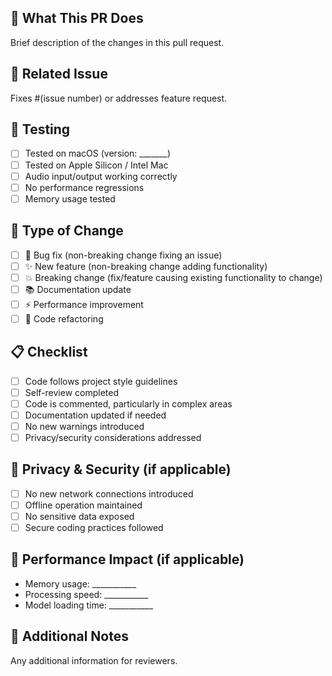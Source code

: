 ## 🎯 **What This PR Does**
Brief description of the changes in this pull request.

## 🔗 **Related Issue**
Fixes #(issue number) or addresses feature request.

## 🧪 **Testing**
- [ ] Tested on macOS (version: _______)
- [ ] Tested on Apple Silicon / Intel Mac
- [ ] Audio input/output working correctly
- [ ] No performance regressions
- [ ] Memory usage tested

## 🔄 **Type of Change**
- [ ] 🐛 Bug fix (non-breaking change fixing an issue)
- [ ] ✨ New feature (non-breaking change adding functionality)
- [ ] 💥 Breaking change (fix/feature causing existing functionality to change)
- [ ] 📚 Documentation update
- [ ] ⚡ Performance improvement
- [ ] 🔧 Code refactoring

## 📋 **Checklist**
- [ ] Code follows project style guidelines
- [ ] Self-review completed
- [ ] Code is commented, particularly in complex areas
- [ ] Documentation updated if needed
- [ ] No new warnings introduced
- [ ] Privacy/security considerations addressed

## 🔐 **Privacy & Security** (if applicable)
- [ ] No new network connections introduced
- [ ] Offline operation maintained
- [ ] No sensitive data exposed
- [ ] Secure coding practices followed

## 💾 **Performance Impact** (if applicable)
- Memory usage: ___________
- Processing speed: ___________
- Model loading time: ___________

## 📝 **Additional Notes**
Any additional information for reviewers.
